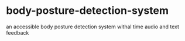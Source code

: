 # body-posture-detection-system
an accessible body posture detection system withal time  audio and text feedback
